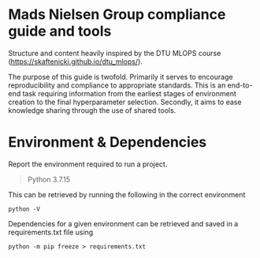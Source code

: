 # Mads Nielsen Group compliance guide and tools

Structure and content heavily inspired by the DTU MLOPS course (https://skaftenicki.github.io/dtu_mlops/).

The purpose of this guide is twofold. Primarily it serves to encourage reproducibility and compliance to appropriate standards. This is an end-to-end task requiring information from the earliest stages of environment creation to the final hyperparameter selection. Secondly, it aims to ease knowledge sharing through the use of shared tools.

# Environment & Dependencies
Report the environment required to run a project.

> Python 3.7.15

This can be retrieved by running the following in the correct environment
```
python -V
```

Dependencies for a given environment can be retrieved and saved in a requirements.txt file using
```
python -m pip freeze > requirements.txt
```
